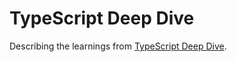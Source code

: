 # TypeScript Deep Dive

Describing the learnings from [TypeScript Deep Dive](https://typescript-jp.gitbook.io/deep-dive).
